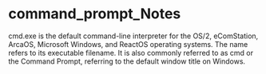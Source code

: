 # command_prompt_Notes
cmd.exe is the default command-line interpreter for the OS/2, eComStation, ArcaOS, Microsoft Windows, and ReactOS operating systems. The name refers to its executable filename. It is also commonly referred to as cmd or the Command Prompt, referring to the default window title on Windows.
